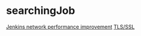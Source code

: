 # searchingJob
[Jenkins network performance improvement](Jenkins%20network%20performance%20improvement.md)
[TLS/SSL](PKIX%20path%20building%20failed%20%26%26%20TLS%28SSL%29.md)
